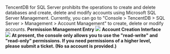 ﻿TencentDB for SQL Server prohibits the operations to create and delete databases and create, delete and modify accounts using Microsoft SQL Server Management. Currently, you can go to "Console > TencentDB > SQL Server > Management > Account Management" 
to create, delete or modify accounts.
**Permission Management Entry**
![](//mccdn.qcloud.com/static/img/1038939dbb7fce584de7fa978d6d0db9/image.png)
**Account Creation Interface**
![](//mc.qcloudimg.com/static/img/9afcdb8b8d5a208ca4d37db9804c0479/image.png)
**At present, the console only allows you to use the "read-write" and "read-only" permissions. If you need permissions of a higher level, please submit a ticket. (No sa account is provided.)**
